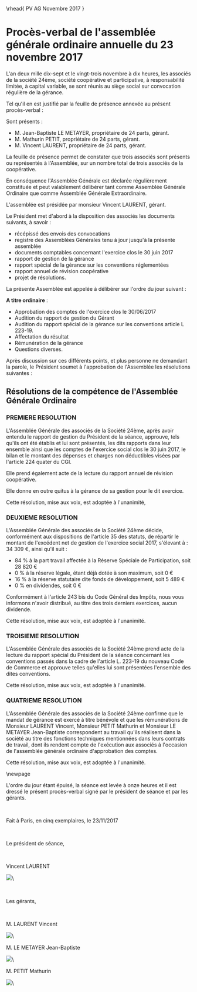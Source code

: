 \rhead{ PV AG Novembre 2017 }

# Procès-verbal de l'assemblée générale ordinaire annuelle du 23 novembre 2017

L'an deux mille dix-sept et le vingt-trois novembre à dix heures, les associés de la société 24ème, société coopérative et participative, à responsabilité limitée, à capital variable, se sont réunis au siège social sur convocation régulière de la gérance.

Tel qu'il en est justifié par la feuille de présence annexée au présent procès-verbal :

Sont présents :

- M. Jean-Baptiste LE METAYER, propriétaire de 24 parts, gérant.
- M. Mathurin PETIT, propriétaire de 24 parts, gérant.
- M. Vincent LAURENT, propriétaire de 24 parts, gérant.

La feuille de présence permet de constater que trois associés sont présents ou représentés à l'Assemblée, sur un nombre total de trois associés de la coopérative.

En conséquence l'Assemblée Générale est déclarée régulièrement constituée et peut valablement délibérer tant comme Assemblée Générale Ordinaire que comme Assemblée Générale Extraordinaire.

L'assemblée est présidée par monsieur Vincent LAURENT, gérant.

Le Président met d'abord à la disposition des associés les documents suivants, à savoir :

- récépissé des envois des convocations
- registre des Assemblées Générales tenu à jour jusqu'à la présente assemblée
- documents comptables concernant l'exercice clos le 30 juin 2017
- rapport de gestion de la gérance
- rapport spécial de la gérance sur les conventions réglementées
- rapport annuel de révision coopérative
- projet de résolutions.

La présente Assemblée est appelée à délibérer sur l'ordre du jour suivant :

**A titre ordinaire** :

- Approbation des comptes de l'exercice clos le 30/06/2017
- Audition du rapport de gestion du Gérant
- Audition du rapport spécial de la gérance sur les conventions article L 223-19.
- Affectation du résultat
- Rémunération de la gérance
- Questions diverses.

Après discussion sur ces différents points, et plus personne ne demandant la parole, le Président soumet à l'approbation de l'Assemblée les résolutions suivantes :

## Résolutions de la compétence de l'Assemblée Générale Ordinaire

### PREMIERE RESOLUTION

L'Assemblée Générale des associés de la Société 24ème, après avoir entendu le rapport de gestion du Président de la séance, approuve, tels qu'ils ont été établis et lui sont présentés, les dits rapports dans leur ensemble ainsi que les comptes de l'exercice social clos le 30 juin 2017, le bilan et le montant des dépenses et charges non déductibles visées par l'article 224 quater du CGI.

Elle prend également acte de la lecture du rapport annuel de révision coopérative.

Elle donne en outre quitus à la gérance de sa gestion pour le dit exercice.

Cette résolution, mise aux voix, est adoptée à l'unanimité,

### DEUXIEME RESOLUTION

L'Assemblée Générale des associés de la Société 24ème décide, conformément aux dispositions de l'article 35 des statuts, de répartir le montant de l'excédent net de gestion de l'exercice social 2017, s'élevant à : 34 309 €, ainsi qu'il suit :

- 84 % à la part travail affectée à la Réserve Spéciale de Participation, soit 28 820 €
- 0 % à la réserve légale, étant déjà dotée à son maximum, soit 0 €
- 16 % à la réserve statutaire dite fonds de développement, soit 5 489 €
- 0 % en dividendes, soit 0 €

Conformément à l'article 243 bis du Code Général des Impôts, nous vous informons n'avoir distribué, au titre des trois derniers exercices, aucun dividende.

Cette résolution, mise aux voix, est adoptée à l'unanimité.

### TROISIEME RESOLUTION

L'Assemblée Générale des associés de la Société 24ème prend acte de la lecture du rapport spécial du Président de la séance concernant les conventions passés dans la cadre de l'article L. 223-19 du nouveau Code de Commerce et approuve telles qu'elles lui sont présentées l'ensemble des dites conventions.

Cette résolution, mise aux voix, est adoptée à l'unanimité.

### QUATRIEME RESOLUTION

L'Assemblée Générale des associés de la Société 24ème confirme que le mandat de gérance est exercé à titre bénévole et que les rémunérations de Monsieur LAURENT Vincent, Monsieur PETIT Mathurin et Monsieur LE METAYER Jean-Baptiste correspondent au travail qu'ils réalisent dans la société au titre des fonctions techniques mentionnées dans leurs contrats de travail, dont ils rendent compte de l'exécution aux associés à l'occasion de l'assemblée générale ordinaire d'approbation des comptes.

Cette résolution, mise aux voix, est adoptée à l'unanimité.

\newpage

L'ordre du jour étant épuisé, la séance est levée à onze heures et il est dressé le présent procès-verbal signé par le président de séance et par les gérants.

&nbsp;

Fait à Paris, en cinq exemplaires, le 23/11/2017

&nbsp;

Le président de séance,

&nbsp;

Vincent LAURENT

![](images/signature_lu_approuve_1.jpg)\

&nbsp;

Les gérants,

&nbsp;

M. LAURENT Vincent

![](images/signature_lu_approuve_1.jpg)\

M. LE METAYER Jean-Baptiste

![](images/signature_lu_approuve_2.jpg)\

M. PETIT Mathurin

![](images/signature_lu_approuve_3.jpg)\
